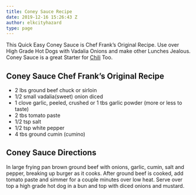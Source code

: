 ```yaml
---
title: Coney Sauce Recipe
date: 2019-12-16 15:26:43 Z
author: elkcityhazard
type: page
---
```


This Quick Easy Coney Sauce is Chef Frank&#8217;s Original Recipe. Use over High Grade Hot Dogs with Vadalia Onions and make other Lunches Jealous. Coney Sauce is a great Starter for <a href="/wordpress/institutional-recipes-for-200/quick-and-easy-chili-recipe-for-200-people/" rel="noopener noreferrer" target="_blank">Chili</a> Too.

## Coney Sauce Chef Frank&#8217;s Original Recipe

  * 2 lbs ground beef chuck or sirloin
  * 1/2 small vadalia(sweet) onion diced
  * 1 clove garlic, peeled, crushed or 1 tbs garlic powder (more or less to taste)
  * 2 tbs tomato paste
  * 1/2 tsp salt
  * 1/2 tsp white pepper
  * 4 tbs ground cumin (cumino)

## Coney Sauce Directions

In large frying pan brown ground beef with onions, garlic, cumin, salt and pepper, breaking up burger as it cooks. After ground beef is cooked, add tomato paste and simmer for a couple minutes over low heat. Serve over top a high grade hot dog in a bun and top with diced onions and mustard.